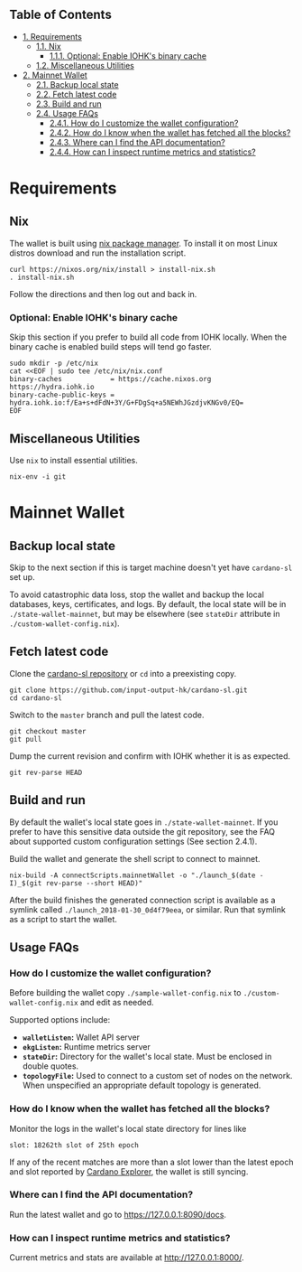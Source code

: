 <div id="table-of-contents">
<h2>Table of Contents</h2>
<div id="text-table-of-contents">
<ul>
<li><a href="#sec-1">1. Requirements</a>
<ul>
<li><a href="#sec-1-1">1.1. Nix</a>
<ul>
<li><a href="#sec-1-1-1">1.1.1. Optional: Enable IOHK's binary cache</a></li>
</ul>
</li>
<li><a href="#sec-1-2">1.2. Miscellaneous Utilities</a></li>
</ul>
</li>
<li><a href="#sec-2">2. Mainnet Wallet</a>
<ul>
<li><a href="#sec-2-1">2.1. Backup local state</a></li>
<li><a href="#sec-2-2">2.2. Fetch latest code</a></li>
<li><a href="#sec-2-3">2.3. Build and run</a></li>
<li><a href="#sec-2-4">2.4. Usage FAQs</a>
<ul>
<li><a href="#faq-custom-config">2.4.1. How do I customize the wallet configuration?</a></li>
<li><a href="#sec-2-4-2">2.4.2. How do I know when the wallet has fetched all the blocks?</a></li>
<li><a href="#sec-2-4-3">2.4.3. Where can I find the API documentation?</a></li>
<li><a href="#sec-2-4-4">2.4.4. How can I inspect runtime metrics and statistics?</a></li>
</ul>
</li>
</ul>
</li>
</ul>
</div>
</div>


# Requirements<a id="sec-1" name="sec-1"></a>

## Nix<a id="sec-1-1" name="sec-1-1"></a>

The wallet is built using [nix package manager](https://nixos.org/nix/). To install it on
most Linux distros download and run the installation script.

    curl https://nixos.org/nix/install > install-nix.sh
    . install-nix.sh

Follow the directions and then log out and back in.

### Optional: Enable IOHK's binary cache<a id="sec-1-1-1" name="sec-1-1-1"></a>

Skip this section if you prefer to build all code from IOHK
locally. When the binary cache is enabled build steps will tend
go faster.

    sudo mkdir -p /etc/nix
    cat <<EOF | sudo tee /etc/nix/nix.conf
    binary-caches            = https://cache.nixos.org https://hydra.iohk.io
    binary-cache-public-keys = hydra.iohk.io:f/Ea+s+dFdN+3Y/G+FDgSq+a5NEWhJGzdjvKNGv0/EQ=
    EOF

## Miscellaneous Utilities<a id="sec-1-2" name="sec-1-2"></a>

Use `nix` to install essential utilities.

    nix-env -i git

# Mainnet Wallet<a id="sec-2" name="sec-2"></a>

## Backup local state<a id="sec-2-1" name="sec-2-1"></a>

Skip to the next section if this is target machine doesn't yet have
`cardano-sl` set up.

To avoid catastrophic data loss, stop the wallet and backup the
local databases, keys, certificates, and logs. By default, the
local state will be in `./state-wallet-mainnet`, but may be
elsewhere (see `stateDir` attribute in `./custom-wallet-config.nix`).

## Fetch latest code<a id="sec-2-2" name="sec-2-2"></a>

Clone the [cardano-sl repository](https://github.com/input-output-hk/cardano-sl) or `cd` into a preexisting copy.

    git clone https://github.com/input-output-hk/cardano-sl.git
    cd cardano-sl

Switch to the `master` branch and pull the latest code.

    git checkout master
    git pull

Dump the current revision and confirm with IOHK whether it is as
expected.

    git rev-parse HEAD

## Build and run<a id="sec-2-3" name="sec-2-3"></a>

By default the wallet's local state goes in
`./state-wallet-mainnet`. If you prefer to have this sensitive data
outside the git repository, see the FAQ about supported custom
configuration settings (See section 2.4.1).

Build the wallet and generate the shell script to connect to
mainnet.

    nix-build -A connectScripts.mainnetWallet -o "./launch_$(date -I)_$(git rev-parse --short HEAD)"

After the build finishes the generated connection script is
available as a symlink called `./launch_2018-01-30_0d4f79eea`, or
similar. Run that symlink as a script to start the wallet.

## Usage FAQs<a id="sec-2-4" name="sec-2-4"></a>

### How do I customize the wallet configuration?<a id="faq-custom-config" name="faq-custom-config"></a>


Before building the wallet copy `./sample-wallet-config.nix` to
`./custom-wallet-config.nix` and edit as needed.

Supported options include:

-   **`walletListen`:** Wallet API server
-   **`ekgListen`:** Runtime metrics server
-   **`stateDir`:** Directory for the wallet's local state. Must be
    enclosed in double quotes.
-   **`topologyFile`:** Used to connect to a custom set of nodes on
    the network. When unspecified an appropriate
    default topology is generated.

### How do I know when the wallet has fetched all the blocks?<a id="sec-2-4-2" name="sec-2-4-2"></a>

Monitor the logs in the wallet's local state directory for lines
like

    slot: 18262th slot of 25th epoch

If any of the recent matches are more than a slot lower than the
latest epoch and slot reported by [Cardano Explorer](https://cardanoexplorer.com/), the wallet is
still syncing.

### Where can I find the API documentation?<a id="sec-2-4-3" name="sec-2-4-3"></a>

Run the latest wallet and go to <https://127.0.0.1:8090/docs>.

### How can I inspect runtime metrics and statistics?<a id="sec-2-4-4" name="sec-2-4-4"></a>

Current metrics and stats are available at <http://127.0.0.1:8000/>.